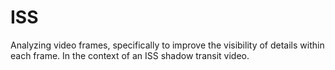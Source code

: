 # ISS
Analyzing video frames, specifically to improve the visibility of details within each frame. In the context of an ISS shadow transit video.

